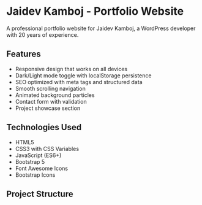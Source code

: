 # Jaidev Kamboj - Portfolio Website

A professional portfolio website for Jaidev Kamboj, a WordPress developer with 20 years of experience.

## Features

- Responsive design that works on all devices
- Dark/Light mode toggle with localStorage persistence
- SEO optimized with meta tags and structured data
- Smooth scrolling navigation
- Animated background particles
- Contact form with validation
- Project showcase section

## Technologies Used

- HTML5
- CSS3 with CSS Variables
- JavaScript (ES6+)
- Bootstrap 5
- Font Awesome Icons
- Bootstrap Icons

## Project Structure
